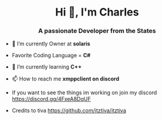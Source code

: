 <h1 align="center">Hi 👋, I'm Charles</h1>
<h3 align="center">A passionate Developer from the States</h3>

- 🔭 I’m currently Owner at **solaris**

- Favorite Coding Language = **C#**

- 🌱 I’m currently learning **C++**

- 📫 How to reach me **xmppclient on discord**

- If you want to see the things im working on join my discord https://discord.gg/4FxeA8DqUF

- Credits to tiva  https://github.com/itztiva/itztiva
